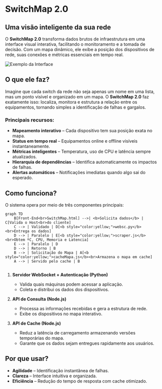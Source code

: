 # SwitchMap 2.0

## Uma visão inteligente da sua rede
O **SwitchMap 2.0** transforma dados brutos de infraestrutura em uma interface visual interativa, facilitando o monitoramento e a tomada de decisão. Com um mapa dinâmico, ele exibe a posição dos dispositivos de rede, suas conexões e métricas essenciais em tempo real.

![Exemplo da Interface](https://i.ibb.co/kszPr3S0/Captura-de-tela-2025-03-24-122716.png)

## O que ele faz?
Imagine que cada switch da rede não seja apenas um nome em uma lista, mas um ponto visível e organizado em um mapa. O **SwitchMap 2.0** faz exatamente isso: localiza, monitora e estrutura a relação entre os equipamentos, tornando simples a identificação de falhas e gargalos.

### Principais recursos:
- **Mapeamento interativo** – Cada dispositivo tem sua posição exata no mapa.
- **Status em tempo real** – Equipamentos online e offline visíveis instantaneamente.
- **Métricas inteligentes** – Temperatura, uso de CPU e latência sempre atualizados.
- **Hierarquia de dependências** – Identifica automaticamente os impactos de falhas.
- **Alertas automáticos** – Notificações imediatas quando algo sai do esperado.

## Como funciona?
O sistema opera por meio de três componentes principais:


```mermaid
graph TD
    B[Front-End<br>SwitchMap.html] -->| <b>Solicita dados</b> | C[Valida o Host<br>do cliente]
    C --> | Validado | D[<b style="color:yellow;">websc.py</b><br>Entrega os dados]
    D --> | Paralelo | E[<b style="color:yellow;">scraper.js</b><br>Obtem ºC, CPU, Memoria e Latencia]
    E --> | Paralelo | D
    D --> | Retorno | B
    B --> | Solicitação do Mapa | A[<b style="color:yellow;">cacheMapa.js</b><br>Armazena o mapa em cache]
    A --> | Servido pelo cache | B
    
```


1. **Servidor WebSocket + Autenticação (Python)**
   - Valida quais máquinas podem acessar a aplicação.
   - Coleta e distribui os dados dos dispositivos.

2. **API de Consulta (Node.js)**
   - Processa as informações recebidas e gera a estrutura de rede.
   - Exibe os dispositivos no mapa interativo.

3. **API de Cache (Node.js)**
   - Reduz a latência de carregamento armazenando versões temporárias do mapa.
   - Garante que os dados sejam entregues rapidamente aos usuários.

## Por que usar?
- **Agilidade** – Identificação instantânea de falhas.
- **Clareza** – Interface intuitiva e organizada.
- **Eficiência** – Redução do tempo de resposta com cache otimizado.
